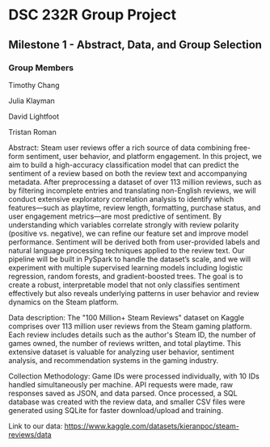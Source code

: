 # DSC 232R Group Project
## Milestone 1 - Abstract, Data, and Group Selection

### Group Members
Timothy Chang

Julia Klayman

David Lightfoot

Tristan Roman


Abstract:
Steam user reviews offer a rich source of data combining free-form sentiment, user behavior, and platform engagement. In this project, we aim to build a high-accuracy classification model that can predict the sentiment of a review based on both the review text and accompanying metadata. After preprocessing a dataset of over 113 million reviews, such as by filtering incomplete entries and translating non-English reviews, we will conduct extensive exploratory correlation analysis to identify which features—such as playtime, review length, formatting, purchase status, and user engagement metrics—are most predictive of sentiment. By understanding which variables correlate strongly with review polarity (positive vs. negative), we can refine our feature set and improve model performance. Sentiment will be derived both from user-provided labels and natural language processing techniques applied to the review text. Our pipeline will be built in PySpark to handle the dataset’s scale, and we will experiment with multiple supervised learning models including logistic regression, random forests, and gradient-boosted trees. The goal is to create a robust, interpretable model that not only classifies sentiment effectively but also reveals underlying patterns in user behavior and review dynamics on the Steam platform.

Data description:
The "100 Million+ Steam Reviews" dataset on Kaggle comprises over 113 million user reviews from the Steam gaming platform. Each review includes details such as the author's Steam ID, the number of games owned, the number of reviews written, and total playtime. This extensive dataset is valuable for analyzing user behavior, sentiment analysis, and recommendation systems in the gaming industry.

Collection Methodology: Game IDs were processed individually, with 10 IDs handled simultaneously per machine. API requests were made, raw responses saved as JSON, and data parsed. Once processed, a SQL database was created with the review data, and smaller CSV files were generated using SQLite for faster download/upload and training.

Link to our data: https://www.kaggle.com/datasets/kieranpoc/steam-reviews/data
